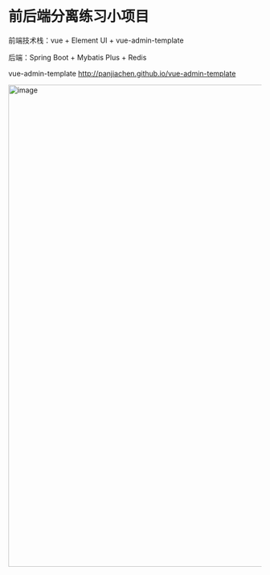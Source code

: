 # 前后端分离练习小项目
前端技术栈：vue + Element UI + vue-admin-template

后端：Spring Boot + Mybatis Plus + Redis



vue-admin-template
http://panjiachen.github.io/vue-admin-template

<img width="959" alt="image" src="https://github.com/A-JAVAer-HRD/Vue_SpringBoot_Front/assets/100411168/f081c55d-6231-49ec-9589-6e56f9497140">



